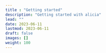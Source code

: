 ```yaml
---
title : "Getting started"
description: "Getting started with alicia"
lead: ""
date: 2023-06-11
lastmod: 2023-06-11
draft: false
images: []
weight: 100
---
```

